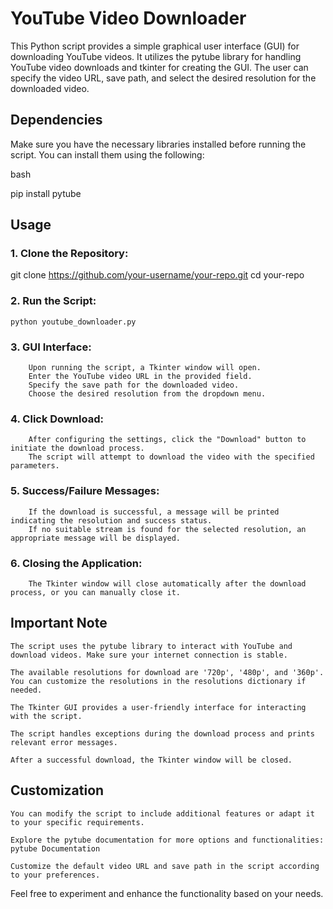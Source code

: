 # YouTube Video Downloader

This Python script provides a simple graphical user interface (GUI) for downloading YouTube videos. It utilizes the pytube library for handling YouTube video downloads and tkinter for creating the GUI. The user can specify the video URL, save path, and select the desired resolution for the downloaded video.

## Dependencies

Make sure you have the necessary libraries installed before running the script. You can install them using the following:

bash

pip install pytube

## Usage

### 1. Clone the Repository:

git clone https://github.com/your-username/your-repo.git
cd your-repo

### 2. Run the Script:

    python youtube_downloader.py

### 3. GUI Interface:
        Upon running the script, a Tkinter window will open.
        Enter the YouTube video URL in the provided field.
        Specify the save path for the downloaded video.
        Choose the desired resolution from the dropdown menu.

### 4. Click Download:
        After configuring the settings, click the "Download" button to initiate the download process.
        The script will attempt to download the video with the specified parameters.

### 5. Success/Failure Messages:
        If the download is successful, a message will be printed indicating the resolution and success status.
        If no suitable stream is found for the selected resolution, an appropriate message will be displayed.

### 6. Closing the Application:
        The Tkinter window will close automatically after the download process, or you can manually close it.

## Important Note

    The script uses the pytube library to interact with YouTube and download videos. Make sure your internet connection is stable.

    The available resolutions for download are '720p', '480p', and '360p'. You can customize the resolutions in the resolutions dictionary if needed.

    The Tkinter GUI provides a user-friendly interface for interacting with the script.

    The script handles exceptions during the download process and prints relevant error messages.

    After a successful download, the Tkinter window will be closed.

## Customization

    You can modify the script to include additional features or adapt it to your specific requirements.

    Explore the pytube documentation for more options and functionalities: pytube Documentation

    Customize the default video URL and save path in the script according to your preferences.

Feel free to experiment and enhance the functionality based on your needs.